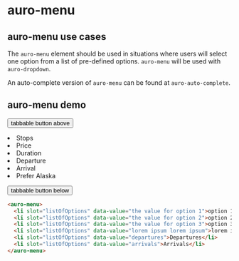 # auro-menu

## auro-menu use cases

The `auro-menu` element should be used in situations where users will select one option from a list of pre-defined options.
`auro-menu` will be used with `auro-dropdown`.

An auto-complete version of `auro-menu` can be found at `auro-auto-complete`.

## auro-menu demo

<div class="exampleWrapper">

  <button id="tabbableButtonAbove" tabindex="0">tabbable button above</button>

  <auro-menu>
    <li slot="listOfOptions" data-value="the value for option 1">Stops</li>
    <li slot="listOfOptions" data-value="the value for option 2">Price</li>
    <li slot="listOfOptions" data-value="the value for option 3">Duration</li>
    <li slot="listOfOptions" data-value="the value for option 4">Departure</li>
    <li slot="listOfOptions" data-value="the value for option 5">Arrival</li>
    <li slot="listOfOptions" data-value="the value for option 6">Prefer Alaska</li>
  </auro-menu>

  <button id="tabbableButtonBelow" tabindex="0">tabbable button below</button>

</div>

  ```html
  <auro-menu>
    <li slot="listOfOptions" data-value="the value for option 1">option 1</li>
    <li slot="listOfOptions" data-value="the value for option 2">option 2</li>
    <li slot="listOfOptions" data-value="the value for option 3">option 3</li>
    <li slot="listOfOptions" data-value="lorem ipsum lorem ipsum">lorem ipsum lorem ipsum</li>
    <li slot="listOfOptions" data-value="departures">Departures</li>
    <li slot="listOfOptions" data-value="arrivals">Arrivals</li>
  </auro-menu>
  ```

</auro-accordion>